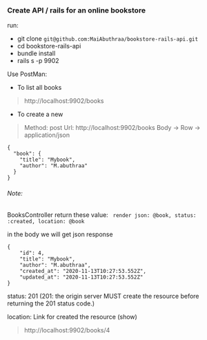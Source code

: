 ### Create API / rails for an online bookstore

run:
- git clone `git@github.com:MaiAbuthraa/bookstore-rails-api.git`
- cd bookstore-rails-api
- bundle install
- rails s -p 9902


Use PostMan:
- To list all books 
> http://localhost:9902/books

- To create a new 
> Method: post
> Url: http://localhost:9902/books
> Body -> Row -> application/json
```
{
  "book": {
    "title": "Mybook",
    "author": "M.abuthraa"
  }
}
```

###### Note: 
BooksController return these value:
``` render json: @book, status: :created, location: @book```

in the body we will get json response 
```
{
    "id": 4,
    "title": "Mybook",
    "author": "M.abuthraa",
    "created_at": "2020-11-13T10:27:53.552Z",
    "updated_at": "2020-11-13T10:27:53.552Z"
}
```

 status: 201 (201: the origin server MUST create the resource before returning the 201 status code.)

location: Link for created the resource (show)
> http://localhost:9902/books/4
